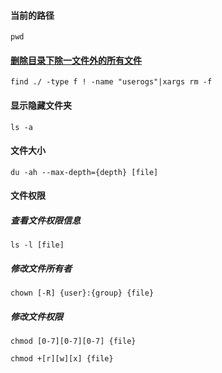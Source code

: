#### 当前的路径

```shell
pwd
```

#### [删除目录下除一文件外的所有文件](https://www.cnblogs.com/wangchunniu1314/p/6339368.html)

```shell
find ./ -type f ! -name "userogs"|xargs rm -f
```

#### 显示隐藏文件夹

```shell
ls -a
```

#### 文件大小

```shell
du -ah --max-depth={depth} [file]
```

#### 文件权限

##### 查看文件权限信息

```shell
ls -l [file]
```

##### 修改文件所有者

```shell
chown [-R] {user}:{group} {file}
```

##### 修改文件权限

```shell
chmod [0-7][0-7][0-7] {file}
```


```shell
chmod +[r][w][x] {file}
```






